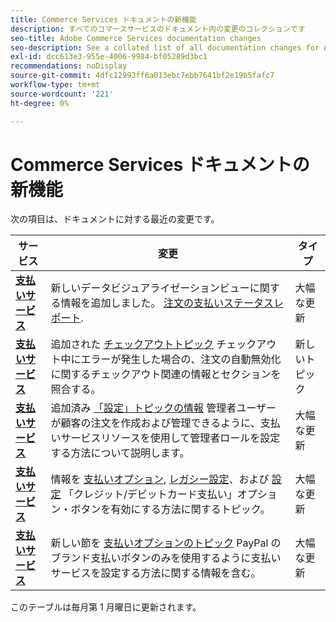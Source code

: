 ```yaml
---
title: Commerce Services ドキュメントの新機能
description: すべてのコマースサービスのドキュメント内の変更のコレクションです
seo-title: Adobe Commerce Services documentation changes
seo-description: See a collated list of all documentation changes for Adobe Commerce Services and integration services.
exl-id: dcc613e3-955e-4006-9984-bf05289d3bc1
recommendations: noDisplay
source-git-commit: 4dfc12993ff6a013ebc7ebb7641bf2e19b5fafc7
workflow-type: tm+mt
source-wordcount: '221'
ht-degree: 0%

---
```


# Commerce Services ドキュメントの新機能

次の項目は、ドキュメントに対する最近の変更です。

| サービス | 変更 | タイプ |
| -- | -- | -- |
| [**支払いサービス**](../payment-services/overview.md) | 新しいデータビジュアライゼーションビューに関する情報を追加しました。 [注文の支払いステータスレポート](https://experienceleague.adobe.com/docs/commerce-merchant-services/payment-services/reporting/order-payment-status.html). | 大幅な更新 |
| [**支払いサービス**](../payment-services/overview.md) | 追加された [チェックアウトトピック](https://experienceleague.adobe.com/docs/commerce-merchant-services/payment-services/payments-checkout/checkout.html) チェックアウト中にエラーが発生した場合の、注文の自動無効化に関するチェックアウト関連の情報とセクションを照合する。 | 新しいトピック |
| [**支払いサービス**](../payment-services/overview.md) | 追加済み [「設定」トピックの情報](https://experienceleague.adobe.com/docs/commerce-merchant-services/payment-services/configure/settings.html#configure-roles) 管理者ユーザーが顧客の注文を作成および管理できるように、支払いサービスリソースを使用して管理者ロールを設定する方法について説明します。 | 大幅な更新 |
| [**支払いサービス**](../payment-services/overview.md) | 情報を [支払いオプション](https://experienceleague.adobe.com/docs/commerce-merchant-services/payment-services/payments-checkout/payments-options.html#debit-or-credit-card-button), [レガシー設定](https://experienceleague.adobe.com/docs/commerce-merchant-services/payment-services/configure/configure-admin.html#configure-paypal-smart-buttons)、および [設定](https://experienceleague.adobe.com/docs/commerce-merchant-services/payment-services/configure/settings.html#payment-buttons) 「クレジット/デビットカード支払い」オプション・ボタンを有効にする方法に関するトピック。 | 大幅な更新 |
| [**支払いサービス**](../payment-services/overview.md) | 新しい節を [支払いオプションのトピック](https://experienceleague.adobe.com/docs/commerce-merchant-services/payment-services/payments-checkout/payments-options.html#use-only-paypal-branded-payment-buttons) PayPal のブランド支払いボタンのみを使用するように支払いサービスを設定する方法に関する情報を含む。 | 大幅な更新 |

このテーブルは毎月第 1 月曜日に更新されます。
